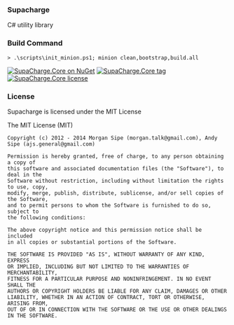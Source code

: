 ### Supacharge
C# utility library

### Build Command
    > .\scripts\init_minion.ps1; minion clean,bootstrap,build.all

[![SupaCharge.Core on NuGet](http://img.shields.io/nuget/v/SupaCharge.Core.svg?style=flat)](https://www.nuget.org/packages/SupaCharge.Core)
[![SupaCharge.Core tag](http://img.shields.io/github/tag/asipe/supacharge.svg?style=flat)](https://github.com/asipe/SupaCharge/tags)
[![SupaCharge.Core license](http://img.shields.io/badge/license-mit-blue.svg?style=flat)](https://raw.githubusercontent.com/asipe/SupaCharge/master/LICENSE.txt)

### License

Supacharge is licensed under the MIT License

The MIT License (MIT)

    Copyright (c) 2012 - 2014 Morgan Sipe (morgan.talk@gmail.com), Andy Sipe (ajs.general@gmail.com)
    
    Permission is hereby granted, free of charge, to any person obtaining a copy of 
    this software and associated documentation files (the "Software"), to deal in the 
    Software without restriction, including without limitation the rights to use, copy, 
    modify, merge, publish, distribute, sublicense, and/or sell copies of the Software, 
    and to permit persons to whom the Software is furnished to do so, subject to 
    the following conditions:
    
    The above copyright notice and this permission notice shall be included 
    in all copies or substantial portions of the Software.
    
    THE SOFTWARE IS PROVIDED "AS IS", WITHOUT WARRANTY OF ANY KIND, EXPRESS 
    OR IMPLIED, INCLUDING BUT NOT LIMITED TO THE WARRANTIES OF MERCHANTABILITY, 
    FITNESS FOR A PARTICULAR PURPOSE AND NONINFRINGEMENT. IN NO EVENT SHALL THE 
    AUTHORS OR COPYRIGHT HOLDERS BE LIABLE FOR ANY CLAIM, DAMAGES OR OTHER 
    LIABILITY, WHETHER IN AN ACTION OF CONTRACT, TORT OR OTHERWISE, ARISING FROM, 
    OUT OF OR IN CONNECTION WITH THE SOFTWARE OR THE USE OR OTHER DEALINGS IN THE SOFTWARE.
